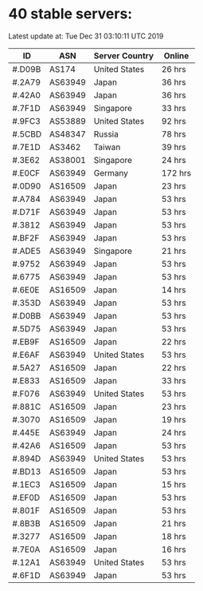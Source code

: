 # 40 stable servers:

Latest update at: Tue Dec 31 03:10:11 UTC 2019

| ID | ASN | Server Country | Online |
| -- | --- | -------------- | ------ |
| #.D09B | AS174 | United States | 26 hrs |
| #.2A79 | AS63949 | Japan | 36 hrs |
| #.42A0 | AS63949 | Japan | 36 hrs |
| #.7F1D | AS63949 | Singapore | 33 hrs |
| #.9FC3 | AS53889 | United States | 92 hrs |
| #.5CBD | AS48347 | Russia | 78 hrs |
| #.7E1D | AS3462 | Taiwan | 39 hrs |
| #.3E62 | AS38001 | Singapore | 24 hrs |
| #.E0CF | AS63949 | Germany | 172 hrs |
| #.0D90 | AS16509 | Japan | 23 hrs |
| #.A784 | AS63949 | Japan | 53 hrs |
| #.D71F | AS63949 | Japan | 53 hrs |
| #.3812 | AS63949 | Japan | 53 hrs |
| #.BF2F | AS63949 | Japan | 53 hrs |
| #.ADE5 | AS63949 | Singapore | 21 hrs |
| #.9752 | AS63949 | Japan | 53 hrs |
| #.6775 | AS63949 | Japan | 53 hrs |
| #.6E0E | AS16509 | Japan | 14 hrs |
| #.353D | AS63949 | Japan | 53 hrs |
| #.D0BB | AS63949 | Japan | 53 hrs |
| #.5D75 | AS63949 | Japan | 53 hrs |
| #.EB9F | AS16509 | Japan | 22 hrs |
| #.E6AF | AS63949 | United States | 53 hrs |
| #.5A27 | AS16509 | Japan | 22 hrs |
| #.E833 | AS16509 | Japan | 33 hrs |
| #.F076 | AS63949 | United States | 53 hrs |
| #.881C | AS16509 | Japan | 23 hrs |
| #.3070 | AS16509 | Japan | 19 hrs |
| #.445E | AS63949 | Japan | 24 hrs |
| #.42A6 | AS16509 | Japan | 53 hrs |
| #.894D | AS63949 | United States | 53 hrs |
| #.BD13 | AS16509 | Japan | 53 hrs |
| #.1EC3 | AS16509 | Japan | 15 hrs |
| #.EF0D | AS16509 | Japan | 53 hrs |
| #.801F | AS16509 | Japan | 53 hrs |
| #.8B3B | AS16509 | Japan | 21 hrs |
| #.3277 | AS16509 | Japan | 18 hrs |
| #.7E0A | AS16509 | Japan | 16 hrs |
| #.12A1 | AS63949 | United States | 53 hrs |
| #.6F1D | AS63949 | Japan | 53 hrs |

